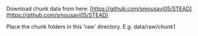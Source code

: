 Download chunk data from here: [https://github.com/smousavi05/STEAD](https://github.com/smousavi05/STEAD)

Place the chunk folders in this 'raw' directory. E.g. data/raw/chunk1

